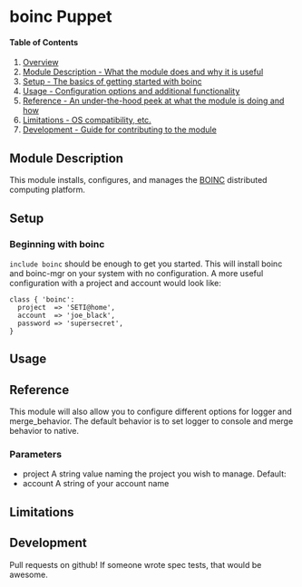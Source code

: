 # boinc Puppet
#### Table of Contents

1. [Overview](#overview)
2. [Module Description - What the module does and why it is useful](#module-description)
3. [Setup - The basics of getting started with boinc](#setup)
4. [Usage - Configuration options and additional functionality](#usage)
5. [Reference - An under-the-hood peek at what the module is doing and how](#reference)
5. [Limitations - OS compatibility, etc.](#limitations)
6. [Development - Guide for contributing to the module](#development)

## Module Description
This module installs, configures, and manages the [BOINC](http://boinc.berkeley.edu/) distributed computing platform.

## Setup

### Beginning with boinc
`include boinc` should be enough to get you started.  This will install boinc and boinc-mgr on your system with no configuration.  A more useful configuration with a project and account would look like:

```puppet
class { 'boinc':
  project  => 'SETI@home',
  account  => 'joe_black',
  password => 'supersecret',
}
```
  
## Usage

## Reference
This module will also allow you to configure different options for logger and merge_behavior.  The default behavior is to set logger to console and merge behavior to native.


### Parameters
* project
  A string value naming the project you wish to manage.
  Default: 
* account
  A string of your account name

## Limitations


## Development

Pull requests on github! If someone wrote spec tests, that would be awesome.
